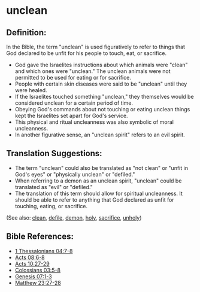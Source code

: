 # unclean #

## Definition: 	 

In the Bible, the term "unclean" is used figuratively to refer to things that God declared to be unfit for his people to touch, eat, or sacrifice.
 
* God gave the Israelites instructions about which animals were "clean" and which ones were "unclean." The unclean animals were not permitted to be used for eating or for sacrifice.	 
* People with certain skin diseases were said to be "unclean" until they were healed.	 
* If the Israelites touched something "unclean," they themselves would be considered unclean for a certain period of time.	 
* Obeying God's commands about not touching or eating unclean things kept the Israelites set apart for God's service.	 
* This physical and ritual uncleanness was also symbolic of moral uncleanness.	 
* In another figurative sense, an "unclean spirit" refers to an evil spirit.

## Translation Suggestions: ##

* The term "unclean" could also be translated as "not clean" or "unfit in God's eyes" or "physically unclean" or "defiled."
* When referring to a demon as an unclean spirit, "unclean" could be translated as "evil" or "defiled."
* The translation of this term should allow for spiritual uncleanness. It should be able to refer to anything that God declared as unfit for touching, eating, or sacrifice.

(See also: [clean](../kt/clean.md), [defile](../other/defile.md), [demon](../kt/demon.md), [holy](../kt/holy.md), [sacrifice](../other/sacrifice.md), [unholy](../kt/unholy.md)) 

## Bible References: ##

* [1 Thessalonians 04:7-8](en/tn/1th/help/04/07)
* [Acts 08:6-8](en/tn/act/help/08/06)
* [Acts 10:27-29](en/tn/act/help/10/27)
* [Colossians 03:5-8](en/tn/col/help/03/05)
* [Genesis 07:1-3](en/tn/gen/help/07/01)
* [Matthew 23:27-28](en/tn/mat/help/23/27)
